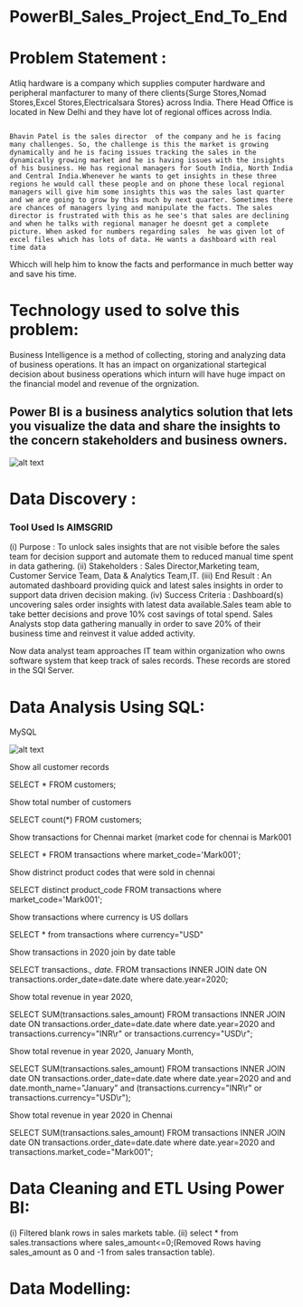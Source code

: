 # PowerBI_Sales_Project_End_To_End

# Problem Statement :

Atliq hardware is a company which supplies computer hardware and peripheral manfacturer to many of there clients{Surge Stores,Nomad Stores,Excel Stores,Electricalsara Stores} across India. There Head Office is located in New Delhi and they have lot of regional offices across India.
                                                                                              
                                                                                                      Bhavin Patel is the sales director  of the company and he is facing many challenges. So, the challenge is this the market is growing dynamically and he is facing issues tracking the sales in the dynamically growing market and he is having issues with the insights of his business. He has regional managers for South India, North India and Central India.Whenever he wants to get insights in these three regions he would call these people and on phone these local regional managers will give him some insights this was the sales last quarter and we are going to grow by this much by next quarter. Sometimes there are chances of managers lying and manipulate the facts. The sales director is frustrated with this as he see's that sales are declining and when he talks with regional manager he doesnt get a complete picture. When asked for numbers regarding sales  he was given lot of excel files which has lots of data. He wants a dashboard with real time data
Whicch will help him to know the facts and performance in much better way and save his time.                                                                                                    


# Technology used to solve this problem:

Business Intelligence is a  method of collecting, storing and analyzing data of business operations. It has an impact on organizational startegical decision about business operations which inturn will have huge impact on the financial model and revenue of the orgnization.

## Power BI is a business analytics solution that lets you visualize the data and share the insights to the concern stakeholders and business owners.

![alt text](https://www.kdatascience.com/wp-content/uploads/2019/08/Power-BI-Business-Intellgence-Reporting.jpg)


# Data Discovery :

### Tool Used Is AIMSGRID

(i) Purpose : To unlock sales insights that are not visible before the sales team for decision support and automate them to reduced manual time spent in data gathering.
(ii) Stakeholders : Sales Director,Marketing team, Customer Service Team, Data & Analytics Team,IT.
(iii) End Result : An automated dashboard providing quick and latest sales insights in order to support data driven decision making.
(iv) Success Criteria : Dashboard(s) uncovering sales order insights with latest data available.Sales team able to take better decisions and prove 10% cost savings of total spend. Sales Analysts stop data gathering manually in order to save 20% of their business time and reinvest it value added activity.


Now data analyst team approaches IT team within organization who owns software system that keep track of sales records. These records are stored in the SQl Server.

# Data Analysis Using SQL:

MySQL

![alt text](https://www.freepnglogos.com/uploads/logo-mysql-png/logo-mysql-mysql-logo-png-images-are-download-crazypng-21.png)

Show all customer records

SELECT * FROM customers;

Show total number of customers

SELECT count(*) FROM customers;

Show transactions for Chennai market (market code for chennai is Mark001

SELECT * FROM transactions where market_code='Mark001';

Show distrinct product codes that were sold in chennai

SELECT distinct product_code FROM transactions where market_code='Mark001';

Show transactions where currency is US dollars

SELECT * from transactions where currency="USD"

Show transactions in 2020 join by date table

SELECT transactions.*, date.* FROM transactions INNER JOIN date ON transactions.order_date=date.date where date.year=2020;

Show total revenue in year 2020,

SELECT SUM(transactions.sales_amount) FROM transactions INNER JOIN date ON transactions.order_date=date.date where date.year=2020 and transactions.currency="INR\r" or transactions.currency="USD\r";

Show total revenue in year 2020, January Month,

SELECT SUM(transactions.sales_amount) FROM transactions INNER JOIN date ON transactions.order_date=date.date where date.year=2020 and and date.month_name="January" and (transactions.currency="INR\r" or transactions.currency="USD\r");

Show total revenue in year 2020 in Chennai

SELECT SUM(transactions.sales_amount) FROM transactions INNER JOIN date ON transactions.order_date=date.date where date.year=2020 and transactions.market_code="Mark001";

# Data Cleaning and ETL Using Power BI:
(i) Filtered blank rows in sales markets table.
(ii) select * from sales.transactions  where sales_amount<=0;(Removed Rows having sales_amount as 0 and -1 from sales transaction table).

# Data Modelling:

